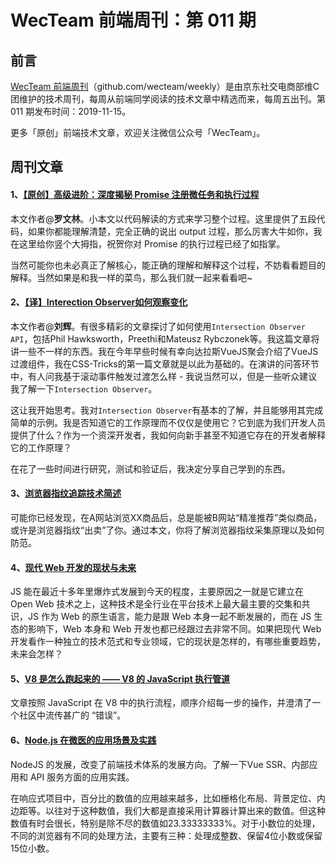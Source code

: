 # WecTeam 前端周刊：第 011 期

## 前言

[WecTeam 前端周刊](https://github.com/wecteam/weekly)（github.com/wecteam/weekly）是由京东社交电商部维C团维护的技术周刊，每周从前端同学阅读的技术文章中精选而来，每周五出刊。第 011 期发布时间：2019-11-15。

更多「原创」前端技术文章，欢迎关注微信公众号「WecTeam」。

## 周刊文章

#### 1、[【原创】高级进阶：深度揭秘 Promise 注册微任务和执行过程](https://mp.weixin.qq.com/s/iiAhbNsZK2_V3bVfGHt6Rw)

本文作者@**罗文林**。小本文以代码解读的方式来学习整个过程。这里提供了五段代码，如果你都能理解清楚，完全正确的说出 output 过程，那么厉害大牛如你，我在这里给你竖个大拇指，祝贺你对 Promise 的执行过程已经了如指掌。

当然可能你也未必真正了解核心，能正确的理解和解释这个过程，不妨看看题目的解释。当然如果是和我一样的菜鸟，那么我们就一起来看看吧~

#### 2、[【译】Interection Observer如何观察变化](https://mp.weixin.qq.com/s/SO6Dpeq_pvcV1nh9oItMDg)

本文作者@**刘辉**。有很多精彩的文章探讨了如何使用`Intersection Observer API`，包括Phil Hawksworth，Preethi和Mateusz Rybczonek等。我这篇文章将讲一些不一样的东西。我在今年早些时候有幸向达拉斯VueJS聚会介绍了VueJS过渡组件，我在CSS-Tricks的第一篇文章就是以此为基础的。在演讲的问答环节中，有人问我基于滚动事件触发过渡怎么样 - 我说当然可以，但是一些听众建议我了解一下`Intersection Observer`。

这让我开始思考。我对`Intersection Observer`有基本的了解，并且能够用其完成简单的示例。我是否知道它的工作原理而不仅仅是使用它？它到底为我们开发人员提供了什么？作为一个资深开发者，我如何向新手甚至不知道它存在的开发者解释它的工作原理？

在花了一些时间进行研究，测试和验证后，我决定分享自己学到的东西。

#### 3、[浏览器指纹追踪技术简述](https://juejin.im/post/5dc8f8d8f265da4d0c175abe)

可能你已经发现，在A网站浏览XX商品后，总是能被B网站“精准推荐”类似商品，或许是浏览器指纹“出卖”了你。通过本文，你将了解浏览器指纹采集原理以及如何防范。

#### 4、[现代 Web 开发的现状与未来](https://zhuanlan.zhihu.com/p/88616149)

JS 能在最近十多年里爆炸式发展到今天的程度，主要原因之一就是它建立在 Open Web 技术之上，这种技术是全行业在平台技术上最大最主要的交集和共识，JS 作为 Web 的原生语言，能力是跟 Web 本身一起不断发展的，而在 JS 生态的影响下，Web 本身和 Web 开发也都已经跟过去非常不同。如果把现代 Web 开发看作一种独立的技术范式和专业领域，它的现状是怎样的，有哪些重要趋势，未来会怎样？

#### 5、[V8 是怎么跑起来的 —— V8 的 JavaScript 执行管道](https://juejin.im/post/5dc4d823f265da4d4c202d3b)

文章按照 JavaScript 在 V8 中的执行流程，顺序介绍每一步的操作，并澄清了一个社区中流传甚广的 “错误”。

#### 6、[Node.js 在微医的应用场景及实践](https://zhuanlan.zhihu.com/p/90517616)

NodeJS 的发展，改变了前端技术体系的发展方向。了解一下Vue SSR、内部应用和 API 服务方面的应用实践。

在响应式项目中，百分比的数值的应用越来越多，比如栅格化布局、背景定位、内边距等。以往对于这种数值，我们大都是直接采用计算器计算出来的数值。但这种数值有时会很长，特别是除不尽的数值如23.33333333%。对于小数位的处理，不同的浏览器有不同的处理方法，主要有三种：处理成整数、保留4位小数或保留15位小数。